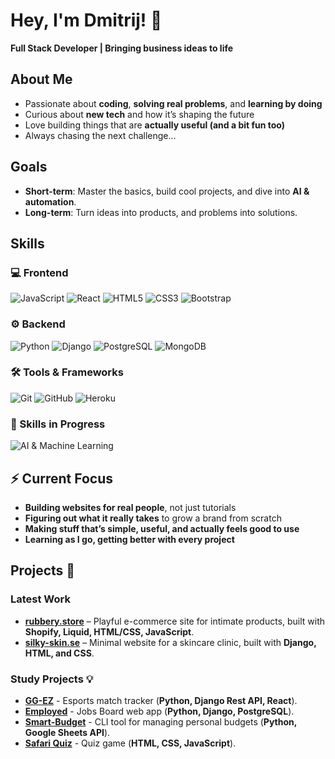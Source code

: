 # Hey, I'm Dmitrij! 👋  

**Full Stack Developer | Bringing business ideas to life**  

## About Me  
- Passionate about **coding**, **solving real problems**, and **learning by doing**  
- Curious about **new tech** and how it’s shaping the future  
- Love building things that are **actually useful (and a bit fun too)**  
- Always chasing the next challenge...

## Goals  
- **Short-term**: Master the basics, build cool projects, and dive into **AI & automation**.  
- **Long-term**: Turn ideas into products, and problems into solutions.

## **Skills**  

### **💻 Frontend**  
![JavaScript](https://img.shields.io/badge/JavaScript%20-%23323330.svg?&style=for-the-badge&logo=JavaScript&logoColor=F7DF1E)
![React](https://img.shields.io/badge/React-20232A?style=for-the-badge&logo=react&logoColor=61DAFB)
![HTML5](https://img.shields.io/badge/HTML5%20-%23E34F26.svg?&style=for-the-badge&logo=HTML5&logoColor=FFFFFF)
![CSS3](https://img.shields.io/badge/CSS3%20-%231572B6.svg?&style=for-the-badge&logo=CSS3&logoColor=FFFFFF)
![Bootstrap](https://img.shields.io/badge/Bootstrap-563D7C?style=for-the-badge&logo=bootstrap&logoColor=white)

### **⚙️ Backend**  
![Python](https://img.shields.io/badge/Python%20-%23004D7A.svg?&style=for-the-badge&logo=python&logoColor=ffdf76)
![Django](https://img.shields.io/badge/Django-092E20?style=for-the-badge&logo=django&logoColor=white)
![PostgreSQL](https://img.shields.io/badge/PostgreSQL-316192?style=for-the-badge&logo=postgresql&logoColor=white)
![MongoDB](https://img.shields.io/badge/-MongoDB-13aa52?style=for-the-badge&logo=mongodb&logoColor=white)

### **🛠 Tools & Frameworks**  
![Git](https://img.shields.io/badge/Git-%23F05033.svg?style=for-the-badge&logo=git&logoColor=white)
![GitHub](https://img.shields.io/badge/GitHub%20-%23181717.svg?&style=for-the-badge&logo=github&logoColor=white)
![Heroku](https://img.shields.io/badge/Heroku-430098?style=for-the-badge&logo=heroku&logoColor=white)

### **🎯 Skills in Progress**  
![AI & Machine Learning](https://img.shields.io/badge/AI%20%26%20Machine%20Learning-FF6F00?style=for-the-badge&logo=ai&logoColor=white)

## **⚡ Current Focus**  
- **Building websites for real people**, not just tutorials  
- **Figuring out what it really takes** to grow a brand from scratch  
- **Making stuff that’s simple, useful, and actually feels good to use**  
- **Learning as I go, getting better with every project**

## **Projects** 🚀  

### **Latest Work**  
- [**rubbery.store**](https://rubbery.store/) – Playful e-commerce site for intimate products, built with **Shopify, Liquid, HTML/CSS, JavaScript**.  
- [**silky-skin.se**](https://silky-skin.se/) – Minimal website for a skincare clinic, built with **Django, HTML, and CSS**.

### **Study Projects 💡**  
- [**GG-EZ**](https://github.com/Dimmanzo/GG-EZ) - Esports match tracker (**Python, Django Rest API, React**).  
- [**Employed**](https://github.com/Dimmanzo/employed) - Jobs Board web app (**Python, Django, PostgreSQL**).  
- [**Smart-Budget**](https://github.com/Dimmanzo/smart-budget) - CLI tool for managing personal budgets (**Python, Google Sheets API**).  
- [**Safari Quiz**](https://github.com/Dimmanzo/safari-quiz) - Quiz game (**HTML, CSS, JavaScript**).  
